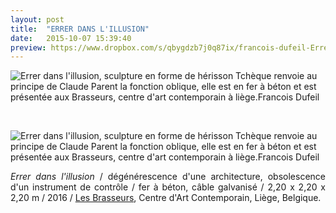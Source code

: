 ```yaml
---
layout: post
title:  "ERRER DANS L'ILLUSION"
date:   2015-10-07 15:39:40
preview: https://www.dropbox.com/s/qbygdzb7j0q87ix/francois-dufeil-Errer-dans-l%27illusion-preview.jpg?raw=1
---
```


<img src="https://www.dropbox.com/s/5eb2gummsdnwyzn/francois-dufeil-Errer-dans-l%27illusion.jpg?raw=1" alt="Errer dans l'illusion, sculpture en forme de h&eacute;risson Tch&egrave;que renvoie au principe de Claude Parent la fonction oblique, elle est en fer &agrave; b&eacute;ton et est pr&eacute;sent&eacute;e aux Brasseurs, centre d'art contemporain &agrave; li&egrave;ge.Francois Dufeil">
<p>&nbsp;</p>

<img src="https://www.dropbox.com/s/ok0ontj3suyz99z/francois-dufeil-Errer-dans-l%27illusion%20%282%29.jpg?raw=1" alt="Errer dans l'illusion, sculpture en forme de h&eacute;risson Tch&egrave;que renvoie au principe de Claude Parent la fonction oblique, elle est en fer &agrave; b&eacute;ton et est pr&eacute;sent&eacute;e aux Brasseurs, centre d'art contemporain &agrave; li&egrave;ge.Francois Dufeil">

<p style="text-align:justify">
<span style="font-style: italic;">Errer dans l'illusion</span> / d&eacute;g&eacute;n&eacute;rescence d'une architecture, obsolescence d'un instrument de contr&ocirc;le / fer &agrave; b&eacute;ton, c&acirc;ble galvanis&eacute; / 2,20 x 2,20 x 2,20 m / 2016 / <a href="#" onclick='window.open("http://www.lesbrasseurs.org/");return false;'>Les Brasseurs</a>, Centre d'Art Contemporain,
Li&egrave;ge, Belgique.
</p>


